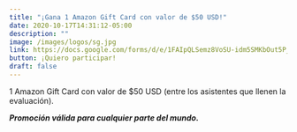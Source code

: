 ```yaml
---
title: "¡Gana 1 Amazon Gift Card con valor de $50 USD!"
date: 2020-10-17T14:31:12-05:00
description: ""
image: /images/logos/sg.jpg
link: https://docs.google.com/forms/d/e/1FAIpQLSemz8VoSU-idm5SMKbOut5P_ndeVMML9CvNyrNJ3xOqokYBgw/viewform
button: ¡Quiero participar!
draft: false
---
```


1 Amazon Gift Card con valor de $50 USD (entre los asistentes que llenen la evaluación).

***Promoción válida para cualquier parte del mundo.***